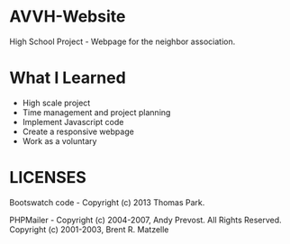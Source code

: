 # AVVH-Website

High School Project - Webpage for the neighbor association.

# What I Learned

* High scale project
* Time management and project planning
* Implement Javascript code
* Create a responsive webpage
* Work as a voluntary


# LICENSES

Bootswatch code - Copyright (c) 2013 Thomas Park.

PHPMailer - Copyright (c) 2004-2007, Andy Prevost. All Rights Reserved. Copyright (c) 2001-2003, Brent R. Matzelle    
